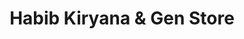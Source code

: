 ---
title: "Habib Kiryana & Gen Store"
url: /karachi/habib-kiryana-und-gen-store/
shop: Allgemein
---